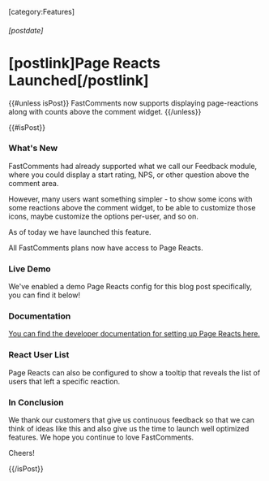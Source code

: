 
[category:Features]
###### [postdate]
# [postlink]Page Reacts Launched[/postlink]

{{#unless isPost}}
FastComments now supports displaying page-reactions along with counts above the comment widget.
{{/unless}}

{{#isPost}}

### What's New

FastComments had already supported what we call our Feedback module, where you could display a start rating, NPS, or other question above the comment area.

However, many users want something simpler - to show some icons with some reactions above the comment widget, to be able to customize those icons, maybe customize
the options per-user, and so on.

As of today we have launched this feature.

All FastComments plans now have access to Page Reacts.

### Live Demo

We've enabled a demo Page Reacts config for this blog post specifically, you can find it below!

### Documentation

[You can find the developer documentation for setting up Page Reacts here.](https://docs.fastcomments.com/guide-page-reacts.html)

### React User List

Page Reacts can also be configured to show a tooltip that reveals the list of users that left a specific reaction.

### In Conclusion

We thank our customers that give us continuous feedback so that we can think of ideas like this and also give us the time to launch well optimized features. We hope you
continue to love FastComments.

Cheers!

<script>
    window.demoOverrides = {
        pageReactConfig: {
            showUsers: true,
            reacts: [
                {id: 'droll', src: 'https://docs.fastcomments.com/images/emojis/droll.png'},
                {id: 'he', src: 'https://docs.fastcomments.com/images/emojis/heart-eyes.png'},
                {id: 'laugh', src: 'https://docs.fastcomments.com/images/emojis/laugh.png'},
                {
                    id: 'puke',
                    src: 'https://docs.fastcomments.com/images/emojis/puke.png',
                    selectedSrc: 'https://docs.fastcomments.com/images/emojis/puke-bw.png'
                },
                {id: 'rofl', src: 'https://docs.fastcomments.com/images/emojis/rofl.png'},
            ]
        }
    }
</script>

{{/isPost}}

